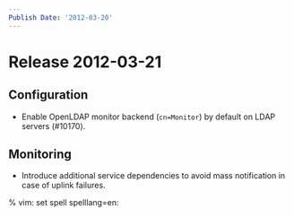 ```yaml
---
Publish Date: '2012-03-20'
---
```


# Release 2012-03-21

## Configuration

- Enable OpenLDAP monitor backend (`cn=Monitor`) by default on LDAP servers
  (#10170).

## Monitoring

- Introduce additional service dependencies to avoid mass notification in case
  of uplink failures.

% vim: set spell spelllang=en:
